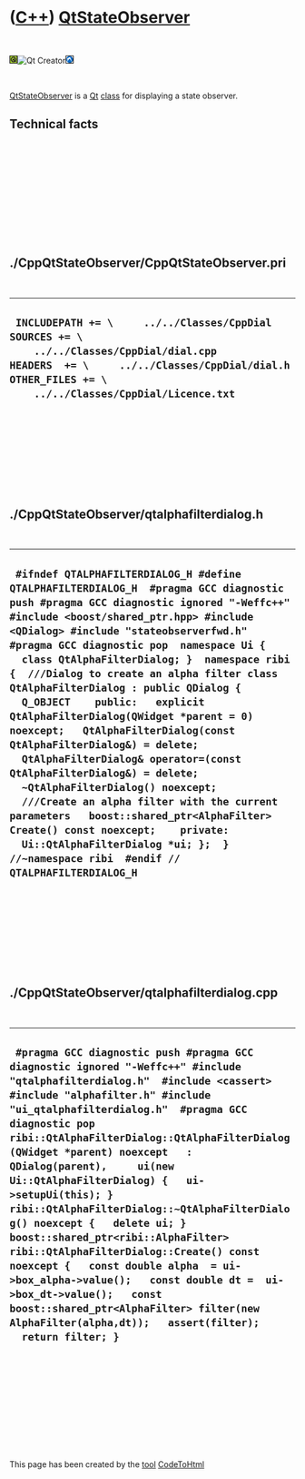 
 

 

 

 

 

([C++](Cpp.md)) [QtStateObserver](CppQtStateObserver.md)
==========================================================

 

![Qt](PicQt.png)![Qt
Creator](PicQtCreator.png)![Lubuntu](PicLubuntu.png)

 

[QtStateObserver](CppQtStateObserver.md) is a [Qt](CppQt.md)
[class](CppClass.md) for displaying a state observer.

Technical facts
---------------

 

 

 

 

 

 

./CppQtStateObserver/CppQtStateObserver.pri
-------------------------------------------

 

  --------------------------------------------------------------------------------------------------------------------------------------------------------------------------------------------------------
  ` INCLUDEPATH += \     ../../Classes/CppDial  SOURCES += \     ../../Classes/CppDial/dial.cpp  HEADERS  += \     ../../Classes/CppDial/dial.h  OTHER_FILES += \     ../../Classes/CppDial/Licence.txt`
  --------------------------------------------------------------------------------------------------------------------------------------------------------------------------------------------------------

 

 

 

 

 

./CppQtStateObserver/qtalphafilterdialog.h
------------------------------------------

 

  ---------------------------------------------------------------------------------------------------------------------------------------------------------------------------------------------------------------------------------------------------------------------------------------------------------------------------------------------------------------------------------------------------------------------------------------------------------------------------------------------------------------------------------------------------------------------------------------------------------------------------------------------------------------------------------------------------------------------------------------------------------------------------------------------------------------------------------------------------------------------------------------
  ` #ifndef QTALPHAFILTERDIALOG_H #define QTALPHAFILTERDIALOG_H  #pragma GCC diagnostic push #pragma GCC diagnostic ignored "-Weffc++" #include <boost/shared_ptr.hpp> #include <QDialog> #include "stateobserverfwd.h" #pragma GCC diagnostic pop  namespace Ui {   class QtAlphaFilterDialog; }  namespace ribi {  ///Dialog to create an alpha filter class QtAlphaFilterDialog : public QDialog {   Q_OBJECT    public:   explicit QtAlphaFilterDialog(QWidget *parent = 0) noexcept;   QtAlphaFilterDialog(const QtAlphaFilterDialog&) = delete;   QtAlphaFilterDialog& operator=(const QtAlphaFilterDialog&) = delete;   ~QtAlphaFilterDialog() noexcept;    ///Create an alpha filter with the current parameters   boost::shared_ptr<AlphaFilter> Create() const noexcept;    private:   Ui::QtAlphaFilterDialog *ui; };  } //~namespace ribi  #endif // QTALPHAFILTERDIALOG_H`
  ---------------------------------------------------------------------------------------------------------------------------------------------------------------------------------------------------------------------------------------------------------------------------------------------------------------------------------------------------------------------------------------------------------------------------------------------------------------------------------------------------------------------------------------------------------------------------------------------------------------------------------------------------------------------------------------------------------------------------------------------------------------------------------------------------------------------------------------------------------------------------------------

 

 

 

 

 

./CppQtStateObserver/qtalphafilterdialog.cpp
--------------------------------------------

 

  ---------------------------------------------------------------------------------------------------------------------------------------------------------------------------------------------------------------------------------------------------------------------------------------------------------------------------------------------------------------------------------------------------------------------------------------------------------------------------------------------------------------------------------------------------------------------------------------------------------------------------------------------------------------------------------------------------------------------------------------------------------------------
  ` #pragma GCC diagnostic push #pragma GCC diagnostic ignored "-Weffc++" #include "qtalphafilterdialog.h"  #include <cassert> #include "alphafilter.h" #include "ui_qtalphafilterdialog.h"  #pragma GCC diagnostic pop  ribi::QtAlphaFilterDialog::QtAlphaFilterDialog(QWidget *parent) noexcept   : QDialog(parent),     ui(new Ui::QtAlphaFilterDialog) {   ui->setupUi(this); }  ribi::QtAlphaFilterDialog::~QtAlphaFilterDialog() noexcept {   delete ui; }  boost::shared_ptr<ribi::AlphaFilter> ribi::QtAlphaFilterDialog::Create() const noexcept {   const double alpha  = ui->box_alpha->value();   const double dt =  ui->box_dt->value();   const boost::shared_ptr<AlphaFilter> filter(new AlphaFilter(alpha,dt));   assert(filter);   return filter; }`
  ---------------------------------------------------------------------------------------------------------------------------------------------------------------------------------------------------------------------------------------------------------------------------------------------------------------------------------------------------------------------------------------------------------------------------------------------------------------------------------------------------------------------------------------------------------------------------------------------------------------------------------------------------------------------------------------------------------------------------------------------------------------------

 

 

 

 

 

 

This page has been created by the [tool](Tools.md)
[CodeToHtml](ToolCodeToHtml.md)
